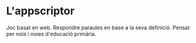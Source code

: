 # L'appscriptor
Joc basat en web. Respondre paraules en base a la seva definició.
Pensat per nois i noies d'educació primària.
